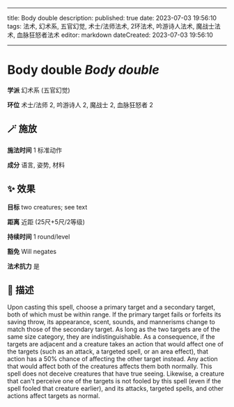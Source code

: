 
---
title: Body double
description: 
published: true
date: 2023-07-03 19:56:10
tags: 法术, 幻术系, 五官幻觉, 术士/法师法术, 2环法术, 吟游诗人法术, 魔战士法术, 血脉狂怒者法术
editor: markdown
dateCreated: 2023-07-03 19:56:10

---

# **Body double** *Body double*

**学派** 幻术系 (五官幻觉) 

**环位** 术士/法师 2, 吟游诗人 2, 魔战士 2, 血脉狂怒者 2

## 🪄 施放

**施法时间** 1 标准动作

**成分** 语言, 姿势, 材料

## ✨ 效果 

**目标** two creatures; see text 

**距离** 近距 (25尺+5尺/2等级)  

**持续时间** 1 round/level 

**豁免** Will negates

**法术抗力** 是

## 📖 描述

Upon casting this spell, choose a primary target and a secondary target, both of which must be within range. If the primary target fails or forfeits its saving throw, its appearance, scent, sounds, and mannerisms change to match those of the secondary target.  As long as the two targets are of the same size category, they are indistinguishable. As a consequence, if the targets are adjacent and a creature takes an action that would affect one of the targets (such as an attack, a targeted spell, or an area effect), that action has a 50% chance of affecting the other target instead.  Any action that would affect both of the creatures affects them both normally.  This spell does not deceive creatures that have true seeing. Likewise, a creature that can't perceive one of the targets is not fooled by this spell (even if the spell fooled that creature earlier), and its attacks, targeted spells, and other actions affect targets as normal.
    